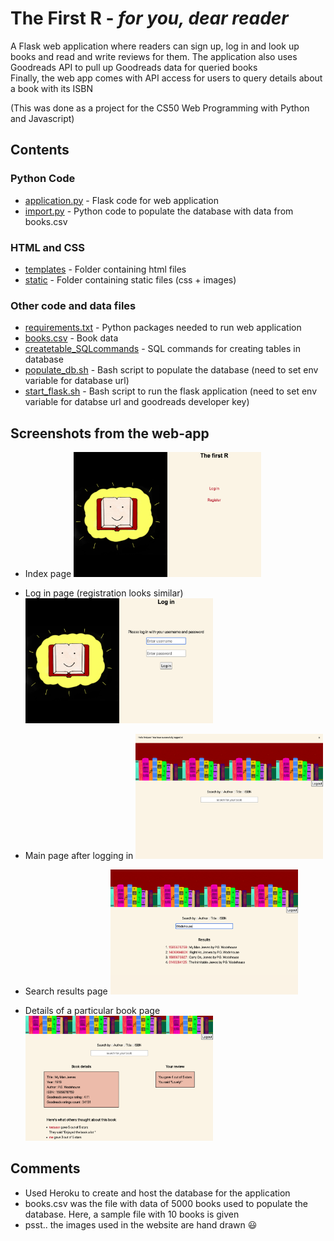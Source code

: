 # The First R - _for you, dear reader_

A Flask web application where readers can sign up, log in and look up books and read and write reviews for them.
The application also uses Goodreads API to pull up Goodreads data for queried books  
Finally, the web app comes with API access for users to query details about a book with its ISBN  

(This was done as a project for the CS50 Web Programming with Python and Javascript)


## Contents

### Python Code  
* [application.py](application.py)  - Flask code for web application  
* [import.py](import.py) - Python code to populate the database with data from books.csv 

### HTML and CSS  
* [templates](templates) - Folder containing html files
* [static](static) - Folder containing static files (css + images)

### Other code and data files
* [requirements.txt](requirements.txt) - Python packages needed to run web application  
* [books.csv](books.csv) - Book data  
* [createtable_SQLcommands](createtable_SQLcommands.txt) - SQL commands for creating tables in database
* [populate_db.sh](populate_db.sh) - Bash script to populate the database (need to set env variable for database url)  
* [start_flask.sh](start_flask.sh) - Bash script to run the flask application (need to set env variable for databse url and goodreads developer key)

## Screenshots from the web-app 

* Index page
<img src="screenshots/index.png"
     alt="Index page"
     height = "200"
     width = "300"/>


* Log in page  (registration looks similar)
<img src="screenshots/login.png"
     alt="Log in page"
     height = "200"
     width = "300"/>


* Main page after logging in
<img src="screenshots/main.png"
     alt="Main page"
     height = "200"
     width = "300"/>


* Search results page
<img src="screenshots/search.png"
     alt="Search results page"
     height = "200"
     width = "300"/>


* Details of a particular book page
<img src="screenshots/book.png"
     alt="Book page"
     height = "200"
     width = "300"/>


## Comments  

* Used Heroku to create and host the database for the application  
* books.csv was the file with data of 5000 books used to populate the database. Here, a sample file with 10 books is given
* psst.. the images used in the website are hand drawn :smiley:  

